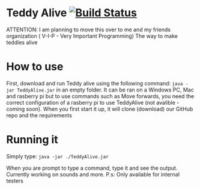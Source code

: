 # Teddy Alive [![Build Status](https://travis-ci.org/Gum-Joe/TeddyAlive.svg?branch=master)](https://travis-ci.org/Gum-Joe/TeddyAlive)
ATTENTION: I am planning to move this over to me and my friends organization ( V-I-P - Very Important Programming)
The way to make teddies alive
# How to use
First, download and run Teddy alive using the following command: `java -jar TeddyAlive.jar` in an empty folder.
It can be ran on a Windows PC, Mac and rasberry pi but to use commands such as Move forwards, you need the correct configuration of a rasberry pi to use TeddyAlive (not avalible - coming soon). When you first start it up, it will clone (download) our GitHub repo and the requirements


# Running it
Simply type: `java -jar ./TeddyAlive.jar`


When you are prompt to type a command, type it and see the output. Currently working on sounds and more.
P.s: Only available for internal testers
